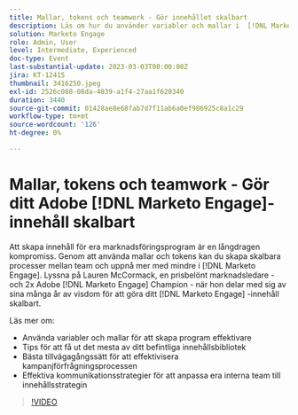 ```yaml
---
title: Mallar, tokens och teamwork - Gör innehållet skalbart
description: Läs om hur du använder variabler och mallar i  [!DNL Marketo Engage]. Tips om hur du får ut det mesta av ditt befintliga innehållsbibliotek.
solution: Marketo Engage
role: Admin, User
level: Intermediate, Experienced
doc-type: Event
last-substantial-update: 2023-03-03T00:00:00Z
jira: KT-12415
thumbnail: 3416250.jpeg
exl-id: 2526c088-08da-4839-a1f4-27aa1f620340
duration: 3440
source-git-commit: 01428ae8e68fab7d7f11ab6a0ef986925c8a1c29
workflow-type: tm+mt
source-wordcount: '126'
ht-degree: 0%

---
```


# Mallar, tokens och teamwork - Gör ditt Adobe [!DNL Marketo Engage]-innehåll skalbart

Att skapa innehåll för era marknadsföringsprogram är en långdragen kompromiss. Genom att använda mallar och tokens kan du skapa skalbara processer mellan team och uppnå mer med mindre i [!DNL Marketo Engage]. Lyssna på Lauren McCormack, en prisbelönt marknadsledare - och 2x Adobe [!DNL Marketo Engage] Champion - när hon delar med sig av sina många år av visdom för att göra ditt [!DNL Marketo Engage] -innehåll skalbart.

Läs mer om:

* Använda variabler och mallar för att skapa program effektivare
* Tips för att få ut det mesta av ditt befintliga innehållsbibliotek
* Bästa tillvägagångssätt för att effektivisera kampanjförfrågningsprocessen
* Effektiva kommunikationsstrategier för att anpassa era interna team till innehållsstrategin

>[!VIDEO](https://video.tv.adobe.com/v/3416250/?quality=12&learn=on)
